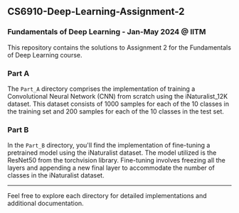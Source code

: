 ## CS6910-Deep-Learning-Assignment-2
### Fundamentals of Deep Learning - Jan-May 2024 @ IITM

This repository contains the solutions to Assignment 2 for the Fundamentals of Deep Learning course.

### Part A

The `Part_A` directory comprises the implementation of training a Convolutional Neural Network (CNN) from scratch using the iNaturalist_12K dataset. This dataset consists of 1000 samples for each of the 10 classes in the training set and 200 samples for each of the 10 classes in the test set.

### Part B

In the `Part_B` directory, you'll find the implementation of fine-tuning a pretrained model using the iNaturalist dataset. The model utilized is the ResNet50 from the torchvision library. Fine-tuning involves freezing all the layers and appending a new final layer to accommodate the number of classes in the iNaturalist dataset.

---
Feel free to explore each directory for detailed implementations and additional documentation.